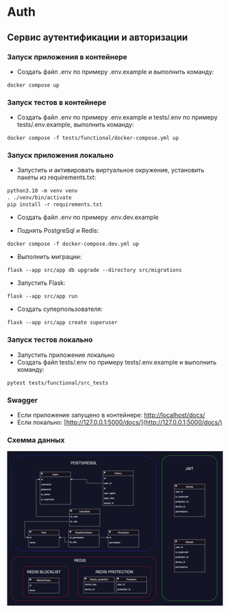 # Auth
## Сервис аутентификации и авторизации


### Запуск приложения в контейнере
- Создать файл .env по примеру .env.example и выполнить команду:
```
docker compose up
```

### Запуск тестов в контейнере
- Создать файл .env по примеру .env.example и tests/.env по примеру tests/.env.example, выполнить команду:
```
docker compose -f tests/functional/docker-compose.yml up
```

### Запуск приложения локально

- Запустить и активировать виртуальное окружение, установить пакеты из requirements.txt:
```
python3.10 -m venv venv
. ./venv/bin/activate
pip install -r requirements.txt
```

- Создать файл .env по примеру .env.dev.example

- Поднять PostgreSql и Redis:
```
docker compose -f docker-compose.dev.yml up
```

- Выполнить миграции:
```
flask --app src/app db upgrade --directory src/migrations
```

- Запустить Flask:
```
flask --app src/app run
```

- Создать суперпользователя:
```
flask --app src/app create superuser
```

### Запуск тестов локально
- Запустить приложение локально
- Создать файл tests/.env по примеру tests/.env.example и выполнить команду:
```
pytest tests/functional/src_tests
```

### Swagger
- Если приложение запущено в контейнере: [http://localhost/docs/](http://localhost/docs/)
- Если локально: [http://127.0.0.1:5000/docs/](http://127.0.0.1:5000/docs/)


### Схемма данных
![Схемма данных](https://github.com/Practicum-24-10/Auth/blob/main/data_schema.jpeg)
